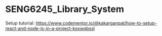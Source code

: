# SENG6245_Library_System

Setup tutorial: https://www.codementor.io/@kakarganpat/how-to-setup-react-and-node-js-in-a-project-koxwqbssl